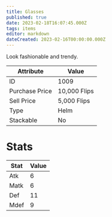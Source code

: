 ```yaml
---
title: Glasses
published: true
date: 2023-02-18T16:07:45.000Z
tags: items
editor: markdown
dateCreated: 2023-02-16T00:00:00.000Z
---
```


Look fashionable and trendy.

|Attribute|Value|
|-|-|
|ID|1009|
|Purchase Price|10,000 Flips|
|Sell Price|5,000 Flips|
|Type|Helm|
|Stackable|No|

# Stats
|Stat|Value|
|-|-|
|Atk|6|
|Matk|6|
|Def|11|
|Mdef|9|
